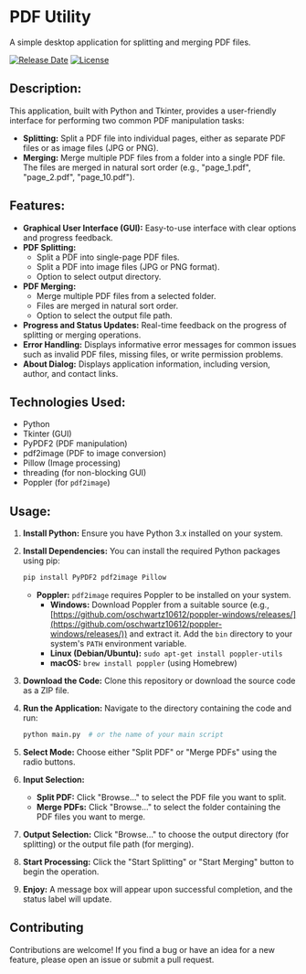 # PDF Utility

A simple desktop application for splitting and merging PDF files.

[![Release Date](https://img.shields.io/badge/Release-April%2025,%202025-brightgreen.svg)](https://github.com/imamwahyudime/brainbox-webapp/releases/tag/v0.0.9)
[![License](https://img.shields.io/badge/License-Apache_2.0-blue.svg)](https://opensource.org/licenses/Apache-2.0)

## Description:

This application, built with Python and Tkinter, provides a user-friendly interface for performing two common PDF manipulation tasks:

* **Splitting:** Split a PDF file into individual pages, either as separate PDF files or as image files (JPG or PNG).
* **Merging:** Merge multiple PDF files from a folder into a single PDF file. The files are merged in natural sort order (e.g., "page\_1.pdf", "page\_2.pdf", "page\_10.pdf").

## Features:

* **Graphical User Interface (GUI):** Easy-to-use interface with clear options and progress feedback.
* **PDF Splitting:**
    * Split a PDF into single-page PDF files.
    * Split a PDF into image files (JPG or PNG format).
    * Option to select output directory.
* **PDF Merging:**
    * Merge multiple PDF files from a selected folder.
    * Files are merged in natural sort order.
    * Option to select the output file path.
* **Progress and Status Updates:** Real-time feedback on the progress of splitting or merging operations.
* **Error Handling:** Displays informative error messages for common issues such as invalid PDF files, missing files, or write permission problems.
* **About Dialog:** Displays application information, including version, author, and contact links.

## Technologies Used:

* Python
* Tkinter (GUI)
* PyPDF2 (PDF manipulation)
* pdf2image (PDF to image conversion)
* Pillow (Image processing)
* threading (for non-blocking GUI)
* Poppler (for `pdf2image`)

## Usage:

1.  **Install Python:** Ensure you have Python 3.x installed on your system.
2.  **Install Dependencies:** You can install the required Python packages using pip:

    ```bash
    pip install PyPDF2 pdf2image Pillow
    ```

    * **Poppler:** `pdf2image` requires Poppler to be installed on your system.
        * **Windows:** Download Poppler from a suitable source (e.g., [https://github.com/oschwartz10612/poppler-windows/releases/](https://github.com/oschwartz10612/poppler-windows/releases/)) and extract it.  Add the `bin` directory to your system's `PATH` environment variable.
        * **Linux (Debian/Ubuntu):** `sudo apt-get install poppler-utils`
        * **macOS:** `brew install poppler` (using Homebrew)

3.  **Download the Code:** Clone this repository or download the source code as a ZIP file.
4.  **Run the Application:** Navigate to the directory containing the code and run:

    ```bash
    python main.py  # or the name of your main script
    ```
5.  **Select Mode:** Choose either "Split PDF" or "Merge PDFs" using the radio buttons.
6.  **Input Selection:**
    * **Split PDF:** Click "Browse..." to select the PDF file you want to split.
    * **Merge PDFs:** Click "Browse..." to select the folder containing the PDF files you want to merge.
7.  **Output Selection:** Click "Browse..." to choose the output directory (for splitting) or the output file path (for merging).
8.  **Start Processing:** Click the "Start Splitting" or "Start Merging" button to begin the operation.
9.  **Enjoy:** A message box will appear upon successful completion, and the status label will update.

## Contributing

Contributions are welcome!  If you find a bug or have an idea for a new feature, please open an issue or submit a pull request.
